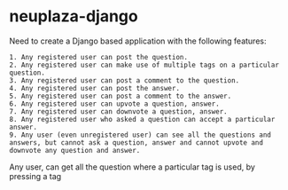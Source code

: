 # neuplaza-django

Need to create a Django based application with the following features:

	1. Any registered user can post the question.
	2. Any registered user can make use of multiple tags on a particular question.
	3. Any registered user can post a comment to the question.
	4. Any registered user can post the answer.
	5. Any registered user can post a comment to the answer.
	6. Any registered user can upvote a question, answer.
	7. Any registered user can downvote a question, answer.
	8. Any registered user who asked a question can accept a particular answer.
	9. Any user (even unregistered user) can see all the questions and answers, but cannot ask a question, answer and cannot upvote and downvote any question and answer.
Any user, can get all the question where a particular tag is used, by pressing a tag
